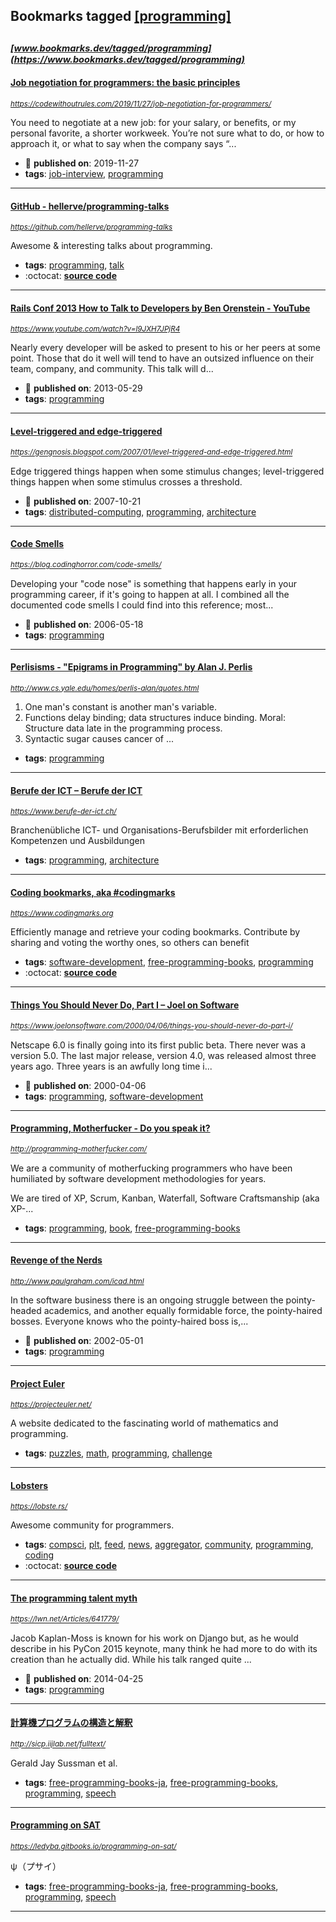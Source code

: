 ## Bookmarks tagged [[programming]](https://www.bookmarks.dev?q=[programming])

_<sup><sup>[www.bookmarks.dev/tagged/programming](https://www.bookmarks.dev/tagged/programming)</sup></sup>_
---
#### [Job negotiation for programmers: the basic principles](https://codewithoutrules.com/2019/11/27/job-negotiation-for-programmers/)
_<sup>https://codewithoutrules.com/2019/11/27/job-negotiation-for-programmers/</sup>_

You need to negotiate at a new job: for your salary, or benefits, or my personal favorite, a shorter workweek. You’re not sure what to do, or how to approach it, or what to say when the company says “...
* :calendar: **published on**: 2019-11-27
* **tags**: [job-interview](../tagged/job-interview.md), [programming](../tagged/programming.md)
---
#### [GitHub - hellerve/programming-talks](https://github.com/hellerve/programming-talks)
_<sup>https://github.com/hellerve/programming-talks</sup>_

Awesome & interesting talks about programming.
* **tags**: [programming](../tagged/programming.md), [talk](../tagged/talk.md)
* :octocat: **[source code](https://github.com/hellerve/programming-talks)**
---
#### [Rails Conf 2013 How to Talk to Developers by Ben Orenstein - YouTube](https://www.youtube.com/watch?v=l9JXH7JPjR4)
_<sup>https://www.youtube.com/watch?v=l9JXH7JPjR4</sup>_

Nearly every developer will be asked to present to his or her peers at some point. Those that do it well will tend to have an outsized influence on their team, company, and community.
This talk will d...
* :calendar: **published on**: 2013-05-29
* **tags**: [programming](../tagged/programming.md)
---
#### [Level-triggered and edge-triggered](https://gengnosis.blogspot.com/2007/01/level-triggered-and-edge-triggered.html)
_<sup>https://gengnosis.blogspot.com/2007/01/level-triggered-and-edge-triggered.html</sup>_

Edge triggered things happen when some stimulus changes; level-triggered things happen when some stimulus crosses a threshold. 
* :calendar: **published on**: 2007-10-21
* **tags**: [distributed-computing](../tagged/distributed-computing.md), [programming](../tagged/programming.md), [architecture](../tagged/architecture.md)
---
#### [Code Smells](https://blog.codinghorror.com/code-smells/)
_<sup>https://blog.codinghorror.com/code-smells/</sup>_

Developing your "code nose" is something that happens early in your programming career, if it's going to happen at all. I combined all the documented code smells I could find into this reference; most...
* :calendar: **published on**: 2006-05-18
* **tags**: [programming](../tagged/programming.md)
---
#### [Perlisisms - "Epigrams in Programming" by Alan J. Perlis](http://www.cs.yale.edu/homes/perlis-alan/quotes.html)
_<sup>http://www.cs.yale.edu/homes/perlis-alan/quotes.html</sup>_

1. One man's constant is another man's variable.
2. Functions delay binding; data structures induce binding. Moral: Structure data late in the programming process.
3. Syntactic sugar causes cancer of ...
* **tags**: [programming](../tagged/programming.md)
---
#### [Berufe der ICT – Berufe der ICT](https://www.berufe-der-ict.ch/)
_<sup>https://www.berufe-der-ict.ch/</sup>_

Branchenübliche ICT- und Organisations-Berufsbilder mit erforderlichen Kompetenzen und Ausbildungen
* **tags**: [programming](../tagged/programming.md), [architecture](../tagged/architecture.md)
---
#### [Coding bookmarks, aka #codingmarks](https://www.codingmarks.org)
_<sup>https://www.codingmarks.org</sup>_

Efficiently manage and retrieve your coding bookmarks. Contribute by sharing and voting the worthy ones, so others can benefit
* **tags**: [software-development](../tagged/software-development.md), [free-programming-books](../tagged/free-programming-books.md), [programming](../tagged/programming.md)
* :octocat: **[source code](https://github.com/Codingpedia/codingmarks)**
---
#### [Things You Should Never Do, Part I – Joel on Software](https://www.joelonsoftware.com/2000/04/06/things-you-should-never-do-part-i/)
_<sup>https://www.joelonsoftware.com/2000/04/06/things-you-should-never-do-part-i/</sup>_

Netscape 6.0 is finally going into its first public beta. There never was a version 5.0. The last major release, version 4.0, was released almost three years ago. Three years is an awfully long time i...
* :calendar: **published on**: 2000-04-06
* **tags**: [programming](../tagged/programming.md), [software-development](../tagged/software-development.md)
---
#### [Programming, Motherfucker - Do you speak it?](http://programming-motherfucker.com/)
_<sup>http://programming-motherfucker.com/</sup>_

We are a community of motherfucking programmers who have been humiliated by software development methodologies for years.

We are tired of XP, Scrum, Kanban, Waterfall, Software Craftsmanship (aka XP-...
* **tags**: [programming](../tagged/programming.md), [book](../tagged/book.md), [free-programming-books](../tagged/free-programming-books.md)
---
#### [Revenge of the Nerds](http://www.paulgraham.com/icad.html)
_<sup>http://www.paulgraham.com/icad.html</sup>_

In the software business there is an ongoing struggle between the pointy-headed academics, and another equally formidable force, the pointy-haired bosses. Everyone knows who the pointy-haired boss is,...
* :calendar: **published on**: 2002-05-01
* **tags**: [programming](../tagged/programming.md)
---
#### [Project Euler](https://projecteuler.net/)
_<sup>https://projecteuler.net/</sup>_

A website dedicated to the fascinating world of mathematics and programming. 
* **tags**: [puzzles](../tagged/puzzles.md), [math](../tagged/math.md), [programming](../tagged/programming.md), [challenge](../tagged/challenge.md)
---
#### [Lobsters](https://lobste.rs/)
_<sup>https://lobste.rs/</sup>_

Awesome community for programmers.
* **tags**: [compsci](../tagged/compsci.md), [plt](../tagged/plt.md), [feed](../tagged/feed.md), [news](../tagged/news.md), [aggregator](../tagged/aggregator.md), [community](../tagged/community.md), [programming](../tagged/programming.md), [coding](../tagged/coding.md)
* :octocat: **[source code](https://github.com/lobsters/lobsters)**
---
#### [The programming talent myth](https://lwn.net/Articles/641779/)
_<sup>https://lwn.net/Articles/641779/</sup>_

Jacob Kaplan-Moss is known for his work on Django but, as he would describe in his PyCon 2015 keynote, many think he had more to do with its creation than he actually did. While his talk ranged quite ...
* :calendar: **published on**: 2014-04-25
* **tags**: [programming](../tagged/programming.md)
---
#### [計算機プログラムの構造と解釈](http://sicp.iijlab.net/fulltext/)
_<sup>http://sicp.iijlab.net/fulltext/</sup>_

Gerald Jay Sussman et al.
* **tags**: [free-programming-books-ja](../tagged/free-programming-books-ja.md), [free-programming-books](../tagged/free-programming-books.md), [programming](../tagged/programming.md), [speech](../tagged/speech.md)
---
#### [Programming on SAT](https://ledyba.gitbooks.io/programming-on-sat/)
_<sup>https://ledyba.gitbooks.io/programming-on-sat/</sup>_

ψ（プサイ）
* **tags**: [free-programming-books-ja](../tagged/free-programming-books-ja.md), [free-programming-books](../tagged/free-programming-books.md), [programming](../tagged/programming.md), [speech](../tagged/speech.md)
---
